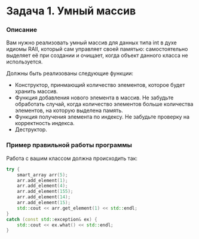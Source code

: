 # Задача 1. Умный массив

### Описание
Вам нужно реализовать умный массив для данных типа int в духе идиомы RAII, который сам управляет своей памятью: самостоятельно выделяет её при создании и
очищает, когда объект данного класса не используется. 

Должны быть реализованы следующие функции:
* Конструктор, принмающий количество элементов, которое будет хранить массив.
* Функция добавления нового элемента в массив. Не забудьте обработать случай, когда количество элементов больше количества элементов, на которую выделена память.
* Функция получения элемента по индексу. Не забудьте проверку на корректность индекса.
* Деструктор.

### Пример правильной работы программы
Работа с вашим классом должна происходить так:

``` C++
try {
	smart_array arr(5);
	arr.add_element(1);
	arr.add_element(4);
	arr.add_element(155);
	arr.add_element(14);
	arr.add_element(15);
	std::cout << arr.get_element(1) << std::endl;
}
catch (const std::exception& ex) {
	std::cout << ex.what() << std::endl;
}
```
